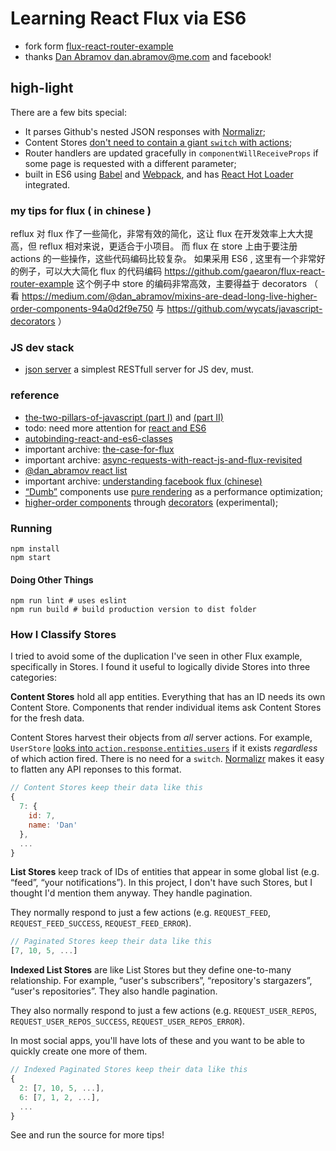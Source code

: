 Learning React Flux via ES6
=========================

* fork form [flux-react-router-example](https://github.com/gaearon/flux-react-router-example)
* thanks [Dan Abramov <dan.abramov@me.com>](http://github.com/gaearon) and facebook!

## high-light
There are a few bits special:

* It parses Github's nested JSON responses with [Normalizr](https://github.com/gaearon/normalizr);
* Content Stores [don't need to contain a giant `switch` with actions](https://github.com/gaearon/flux-react-router-example/blob/82a27eb85227ef85129e8bf0444e0f8d9abd6406/scripts/stores/UserStore.js#L18-L22);
* Router handlers are updated gracefully in `componentWillReceiveProps` if some page is requested with a different parameter;
* built in ES6 using [Babel](https://babeljs.io) and [Webpack](https://github.com/webpack/webpack), and has [React Hot Loader](http://gaearon.github.io/react-hot-loader/) integrated.

### my tips for flux ( in chinese )

reflux 对 flux 作了一些简化，非常有效的简化，这让 flux 在开发效率上大大提高，但 reflux 相对来说，更适合于小项目。
而 flux 在 store 上由于要注册  actions 的一些操作，这些代码编码比较复杂。
如果采用 ES6 , 这里有一个非常好的例子，可以大大简化 flux 的代码编码 https://github.com/gaearon/flux-react-router-example
这个例子中 store 的编码非常高效，主要得益于 decorators  （ 看 https://medium.com/@dan_abramov/mixins-are-dead-long-live-higher-order-components-94a0d2f9e750  与 https://github.com/wycats/javascript-decorators ）

### JS dev stack
*  [json server](https://github.com/typicode/json-server) a simplest RESTfull server for JS dev, must.


### reference

* [the-two-pillars-of-javascript (part I)](https://medium.com/javascript-scene/the-two-pillars-of-javascript-ee6f3281e7f3)
and [(part II)](https://medium.com/javascript-scene/the-two-pillars-of-javascript-pt-2-functional-programming-a63aa53a41a4)
* todo: need more attention for [react and ES6](https://github.com/facebook/react/issues/613)
* [autobinding-react-and-es6-classes](http://www.ian-thomas.net/autobinding-react-and-es6-classes/)
* important archive: [the-case-for-flux](https://medium.com/@dan_abramov/the-case-for-flux-379b7d1982c6)
* important archive: [async-requests-with-react-js-and-flux-revisited](http://www.code-experience.com/async-requests-with-react-js-and-flux-revisited/)
* [@dan_abramov react list](https://medium.com/@dan_abramov/my-react-list-862227952a8c)
* important archive: [understanding facebook flux (chinese)](http://undefinedblog.com/facebook-flux/)
* [“Dumb”](https://medium.com/@dan_abramov/smart-and-dumb-components-7ca2f9a7c7d0) components use [pure rendering](https://github.com/gaearon/react-pure-render) as a performance optimization;
* [higher-order components](https://medium.com/@dan_abramov/mixins-are-dead-long-live-higher-order-components-94a0d2f9e750) through [decorators](https://github.com/wycats/javascript-decorators) (experimental);

### Running

```
npm install
npm start
```

#### Doing Other Things

```
npm run lint # uses eslint
npm run build # build production version to dist folder
```

### How I Classify Stores

I tried to avoid some of the duplication I've seen in other Flux example, specifically in Stores.
I found it useful to logically divide Stores into three categories:

**Content Stores** hold all app entities. Everything that has an ID needs its own Content Store. Components that render individual items ask Content Stores for the fresh data.

Content Stores harvest their objects from *all* server actions. For example, `UserStore` [looks into `action.response.entities.users`](https://github.com/gaearon/flux-react-router-example/blob/82a27eb85227ef85129e8bf0444e0f8d9abd6406/scripts/stores/UserStore.js#L18-L22) if it exists *regardless* of which action fired. There is no need for a `switch`. [Normalizr](https://github.com/gaearon/normalizr) makes it easy to flatten any API reponses to this format.

```javascript
// Content Stores keep their data like this
{
  7: {
    id: 7,
    name: 'Dan'
  },
  ...
}
```

**List Stores** keep track of IDs of entities that appear in some global list (e.g. “feed”, “your notifications”). In this project, I don't have such Stores, but I thought I'd mention them anyway. They handle pagination.

They normally respond to just a few actions (e.g. `REQUEST_FEED`, `REQUEST_FEED_SUCCESS`, `REQUEST_FEED_ERROR`).

```javascript
// Paginated Stores keep their data like this
[7, 10, 5, ...]
```

**Indexed List Stores** are like List Stores but they define one-to-many relationship. For example, “user's subscribers”, “repository's stargazers”, “user's repositories”. They also handle pagination.

They also normally respond to just a few actions (e.g. `REQUEST_USER_REPOS`, `REQUEST_USER_REPOS_SUCCESS`, `REQUEST_USER_REPOS_ERROR`).

In most social apps, you'll have lots of these and you want to be able to quickly create one more of them.

```javascript
// Indexed Paginated Stores keep their data like this
{
  2: [7, 10, 5, ...],
  6: [7, 1, 2, ...],
  ...
}
```

See and run the source for more tips!
